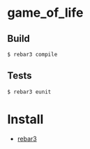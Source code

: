 # game_of_life

## Build

    $ rebar3 compile

## Tests

    $ rebar3 eunit

# Install

* [rebar3](https://www.rebar3.org/docs/getting-started)
